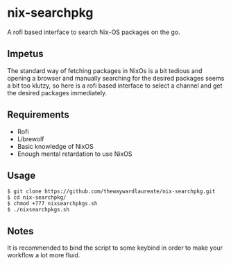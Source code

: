 # nix-searchpkg
A rofi based interface to search Nix-OS packages on the go.

## Impetus

The standard way of fetching packages in NixOs is a bit tedious and opening a browser and manually searching for the desired packages seems a bit too klutzy, so here is a rofi based interface to select a channel and get the desired packages immediately.

## Requirements 

+ Rofi
+ Librewolf
+ Basic knowledge of NixOS
+ Enough mental retardation to use NixOS

## Usage
```
$ git clone https://github.com/thewaywardlaureate/nix-searchpkg.git
$ cd nix-searchpkg/
$ chmod +777 nixsearchpkgs.sh
$ ./nixsearchpkgs.sh
```

## Notes

It is recommended to bind the script to some keybind in order to make your workflow a lot more fluid.

